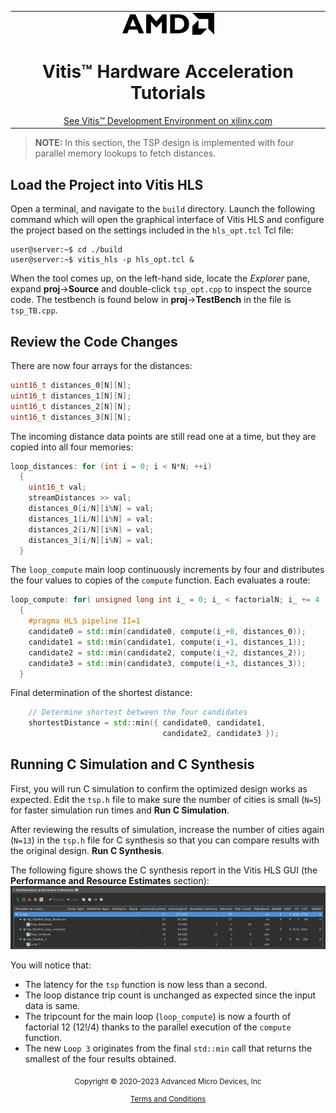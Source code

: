 
<table class="sphinxhide" width="100%">
 <tr width="100%">
    <td align="center"><img src="https://raw.githubusercontent.com/Xilinx/Image-Collateral/main/xilinx-logo.png" width="30%"/><h1>Vitis™ Hardware Acceleration Tutorials</h1>
    <a href="https://www.xilinx.com/products/design-tools/vitis.html">See Vitis™ Development Environment on xilinx.com</a>
    </td>
 </tr>
</table>

> **NOTE:** In this section, the TSP design is implemented with four parallel memory lookups to fetch distances.

## Load the Project into Vitis HLS

Open a terminal, and navigate to the `build` directory. Launch the following command which will open the graphical interface of Vitis HLS and configure the project based on the settings included in the `hls_opt.tcl` Tcl file:

```console
user@server:~$ cd ./build
user@server:~$ vitis_hls -p hls_opt.tcl &
```

When the tool comes up, on the left-hand side, locate the *Explorer* pane, expand **proj**->**Source** and double-click `tsp_opt.cpp` to inspect the source code. The testbench is found below in **proj**->**TestBench** in the file is `tsp_TB.cpp`.

## Review the Code Changes

There are now four arrays for the distances:

```cpp
uint16_t distances_0[N][N];
uint16_t distances_1[N][N];
uint16_t distances_2[N][N];
uint16_t distances_3[N][N];
```

The incoming distance data points are still read one at a time, but they are copied into all four memories:

```cpp
loop_distances: for (int i = 0; i < N*N; ++i)
  {
    uint16_t val;
    streamDistances >> val;
    distances_0[i/N][i%N] = val;
    distances_1[i/N][i%N] = val;
    distances_2[i/N][i%N] = val;
    distances_3[i/N][i%N] = val;
  }
```

The `loop_compute` main loop continuously increments by four and distributes the four values to copies of the `compute` function. Each evaluates a route:

```cpp
loop_compute: for( unsigned long int i_ = 0; i_ < factorialN; i_ += 4 )
  {
    #pragma HLS pipeline II=1
    candidate0 = std::min(candidate0, compute(i_+0, distances_0));
    candidate1 = std::min(candidate1, compute(i_+1, distances_1));
    candidate2 = std::min(candidate2, compute(i_+2, distances_2));
    candidate3 = std::min(candidate3, compute(i_+3, distances_3));
  }
```

Final determination of the shortest distance:

```cpp
    // Determine shortest between the four candidates
    shortestDistance = std::min({ candidate0, candidate1,
                                  candidate2, candidate3 });
```

## Running C Simulation and C Synthesis

First, you will run C simulation to confirm the optimized design works as expected. Edit the `tsp.h` file to make sure the number of cities is small (`N=5`) for faster simulation run times and **Run C Simulation**.  

After reviewing the results of simulation, increase the number of cities again (`N=13`) in the `tsp.h` file for C synthesis so that you can compare results with the original design. **Run C Synthesis**.

The following figure shows the C synthesis report in the Vitis HLS GUI (the **Performance and Resource Estimates** section):  
![synthesis](./images/synthesis2.png)

You will notice that:

- The latency for the `tsp` function is now less than a second.
- The loop distance trip count is unchanged as expected since the input data is same.
- The tripcount for the main loop (`loop_compute`) is now a fourth of factorial 12 (12!/4) thanks to the parallel execution of the `compute` function.
- The new `Loop 3` originates from the final `std::min` call that returns the smallest of the four results obtained.

<p class="sphinxhide" align="center"><sub>Copyright © 2020–2023 Advanced Micro Devices, Inc</sub></p>

<p class="sphinxhide" align="center"><sup><a href="https://www.amd.com/en/corporate/copyright">Terms and Conditions</a></sup></p>
